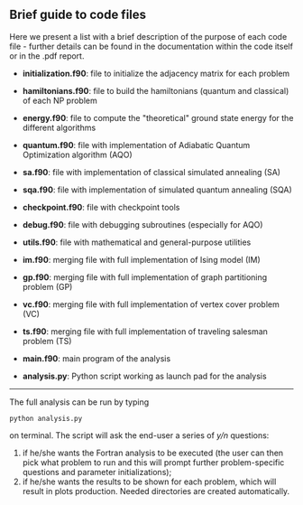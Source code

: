 ## Brief guide to code files

Here we present a list with a brief description of the purpose of each code file - further details can be found in the documentation within the code itself or in the .pdf report.

+ **initialization.f90**: file to initialize the adjacency matrix for each problem

+ **hamiltonians.f90**: file to build the hamiltonians (quantum and classical) of each NP problem

+ **energy.f90**: file to compute the "theoretical" ground state energy for the different algorithms

+ **quantum.f90**: file with implementation of Adiabatic Quantum Optimization algorithm (AQO)

+ **sa.f90**: file with implementation of classical simulated annealing (SA)

+ **sqa.f90**: file with implementation of simulated quantum annealing (SQA)
 
+ **checkpoint.f90**: file with checkpoint tools 

+ **debug.f90**: file with debugging subroutines (especially for AQO)

+ **utils.f90**: file with mathematical and general-purpose utilities 

+ **im.f90**: merging file with full implementation of Ising model (IM)

+ **gp.f90**: merging file with full implementation of graph partitioning problem (GP)

+ **vc.f90**: merging file with full implementation of vertex cover problem (VC)

+ **ts.f90**: merging file with full implementation of traveling salesman problem (TS)

+ **main.f90**: main program of the analysis

+ **analysis.py**: Python script working as launch pad for the analysis

***


The full analysis can be run by typing 

```python analysis.py``` 

on terminal. The script will ask the end-user a series of _y/n_ questions:
1) if he/she wants the Fortran analysis to be executed (the user can then pick what problem to run and this will prompt further problem-specific questions and parameter initializations);
2) if he/she wants the results to be shown for each problem, which will result in plots production.
Needed directories are created automatically.


